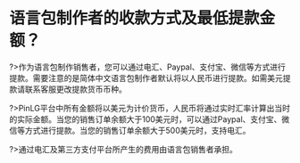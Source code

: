 # 语言包制作者的收款方式及最低提款金额？
?>作为语言包制作销售者，您可以通过电汇、Paypal、支付宝、微信等方式进行提款。需要注意的是简体中文语言包制作者默认将以人民币进行提款。如需美元提款请联系客服更改提款货币币种。

?>PinLG平台中所有金额将以美元为计价货币，人民币将通过实时汇率计算出当时的实际金额。当您的销售订单余额大于100美元时，可以通过Paypal、支付宝、微信等方式进行提款。当您的销售订单余额大于500美元时，支持电汇。

?>通过电汇及第三方支付平台所产生的费用由语言包销售者承担。